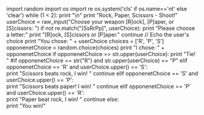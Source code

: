 import random
import os
import re
os.system('cls' if os.name=='nt' else 'clear')
while (1 < 2):
    print "\n"
    print "Rock, Paper, Scissors - Shoot!"
    userChoice = raw_input("Choose your weapon [R]ock], [P]aper, or [S]cissors: ")
    if not re.match("[SsRrPp]", userChoice):
        print "Please choose a letter:"
        print "[R]ock, [S]cissors or [P]aper."
        continue
    // Echo the user's choice
    print "You chose: " + userChoice
    choices = ['R', 'P', 'S']
    opponenetChoice = random.choice(choices)
    print "I chose: " + opponenetChoice
    if opponenetChoice == str.upper(userChoice):
        print "Tie! "
    #if opponenetChoice == str("R") and str.upper(userChoice) == "P"
    elif opponenetChoice == 'R' and userChoice.upper() == 'S':      
        print "Scissors beats rock, I win! "
        continue
    elif opponenetChoice == 'S' and userChoice.upper() == 'P':      
        print "Scissors beats paper! I win! "
        continue
    elif opponenetChoice == 'P' and userChoice.upper() == 'R':      
        print "Paper beat rock, I win! "
        continue
    else:       
        print "You win!"
